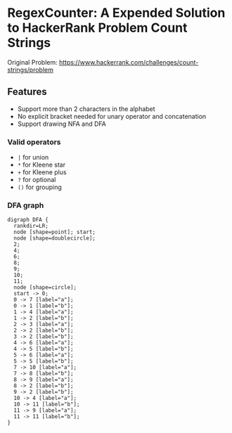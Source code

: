# RegexCounter: A Expended Solution to HackerRank Problem Count Strings

Original Problem: <https://www.hackerrank.com/challenges/count-strings/problem>

## Features

- Support more than 2 characters in the alphabet
- No explicit bracket needed for unary operator and concatenation
- Support drawing NFA and DFA

### Valid operators

- `|` for union
- `*` for Kleene star
- `+` for Kleene plus
- `?` for optional
- `()` for grouping

### DFA graph

```graphviz
digraph DFA {
  rankdir=LR;
  node [shape=point]; start;
  node [shape=doublecircle];
  2;
  4;
  6;
  8;
  9;
  10;
  11;
  node [shape=circle];
  start -> 0;
  0 -> 7 [label="a"];
  0 -> 1 [label="b"];
  1 -> 4 [label="a"];
  1 -> 2 [label="b"];
  2 -> 3 [label="a"];
  2 -> 2 [label="b"];
  3 -> 2 [label="b"];
  4 -> 6 [label="a"];
  4 -> 5 [label="b"];
  5 -> 6 [label="a"];
  5 -> 5 [label="b"];
  7 -> 10 [label="a"];
  7 -> 8 [label="b"];
  8 -> 9 [label="a"];
  8 -> 2 [label="b"];
  9 -> 2 [label="b"];
  10 -> 4 [label="a"];
  10 -> 11 [label="b"];
  11 -> 9 [label="a"];
  11 -> 11 [label="b"];
}
```